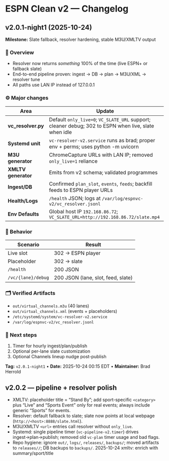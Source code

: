 # ESPN Clean v2 — Changelog

## v2.0.1-night1 (2025-10-24)
**Milestone:** Slate fallback, resolver hardening, stable M3U/XMLTV output

### 🧠 Overview
- Resolver now returns *something* 100% of the time (live ESPN+ or fallback slate)
- End-to-end pipeline proven: ingest → DB → plan → M3U/XML → resolver tune
- All paths use LAN IP instead of 127.0.0.1

### ⚙️ Major changes
| Area | Update |
|------|--------|
| **vc_resolver.py** | Default `only_live=0`; `VC_SLATE_URL` support; cleaner debug; 302 to ESPN when live, slate when idle |
| **Systemd unit** | `vc-resolver-v2.service` runs as brad; proper env + perms; uses python -m uvicorn |
| **M3U generator** | ChromeCapture URLs with LAN IP; removed `only_live=1` reliance |
| **XMLTV generator** | Emits from v2 schema; validated programmes |
| **Ingest/DB** | Confirmed `plan_slot`, `events`, `feeds`; backfill feeds to ESPN player URLs |
| **Health/Logs** | `/health` JSON; logs at `/var/log/espnvc-v2/vc_resolver.jsonl` |
| **Env Defaults** | Global host IP `192.168.86.72`; `VC_SLATE_URL=http://192.168.86.72/slate.mp4` |

### 🧩 Behavior
| Scenario | Result |
|---------|--------|
| Live slot | 302 → ESPN player |
| Placeholder | 302 → slate |
| `/health` | 200 JSON |
| `/vc/{lane}/debug` | 200 JSON (lane, slot, feed, slate) |

### 🗂️ Verified Artifacts
- `out/virtual_channels.m3u` (40 lanes)
- `out/virtual_channels.xml` (events + placeholders)
- `/etc/systemd/system/vc-resolver-v2.service`
- `/var/log/espnvc-v2/vc_resolver.jsonl`

### 🧱 Next steps
1) Timer for hourly ingest/plan/publish  
2) Optional per-lane slate customization  
3) Optional Channels lineup nudge post-publish

**Tag:** `v2.0.1-night1` • **Date:** 2025-10-24 00:15 EDT • **Maintainer:** Brad Herrold

## v2.0.2 — pipeline + resolver polish
- XMLTV: placeholder title = “Stand By”; add sport-specific `<category>` plus “Live” and “Sports Event” only for real events; always include generic “Sports” for events.
- Resolver: default fallback to slate; slate now points at local webpage (`http://<host>:8888/slate.html`).
- M3U/XMLTV `<url>` entries call resolver without `only_live`.
- Systemd: single pipeline timer (`vc-pipeline-v2.timer`) drives ingest→plan→publish; removed old `vc-plan` timer usage and bad flags.
- Repo hygiene: ignore `out/`, `logs/`, `releases/`, `backups/`; moved artifacts to `releases//`; DB backups to `backups/`.
2025-10-24  xmltv: enrich <desc> with summary/sport/title
